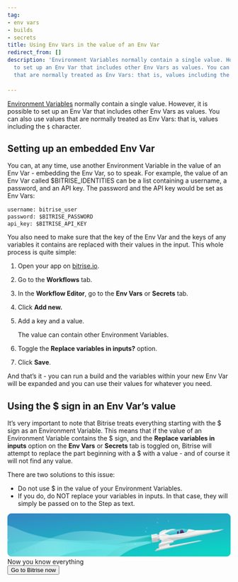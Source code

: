 ```yaml
---
tag:
- env vars
- builds
- secrets
title: Using Env Vars in the value of an Env Var
redirect_from: []
description: 'Environment Variables normally contain a single value. However, it is possible
  to set up an Env Var that includes other Env Vars as values. You can also use values
  that are normally treated as Env Vars: that is, values including the `$` character. '

---
```

[Environment Variables](/builds/env-vars-secret-env-vars/) normally contain a single value. However, it is possible to set up an Env Var that includes other Env Vars as values. You can also use values that are normally treated as Env Vars: that is, values including the `$` character.

## Setting up an embedded Env Var

You can, at any time, use another Environment Variable in the value of an Env Var - embedding the Env Var, so to speak.  For example, the value of an Env Var called $BITRISE_IDENTITIES can be a list containing a username, a password, and an API key. The password and the API key would be set as Env Vars:

```
username: bitrise_user 
password: $BITRISE_PASSWORD 
api_key: $BITRISE_API_KEY
```


You also need to make sure that the key of the Env Var and the keys of any variables it contains are replaced with their values in the input. This whole process is quite simple:

1. Open your app on [bitrise.io](http://bitrise.io/ "http://bitrise.io").
2. Go to the **Workflows** tab.
3. In the **Workflow Editor**, go to the **Env Vars** or **Secrets** tab.
4. Click **Add new.**
5. Add a key and a value.

   The value can contain other Environment Variables.
6. Toggle the **Replace variables in inputs?** option.
7. Click **Save**.

And that’s it - you can run a build and the variables within your new Env Var will be expanded and you can use their values for whatever you need.

## Using the $ sign in an Env Var’s value

It’s very important to note that Bitrise treats everything starting with the $ sign as an Environment Variable. This means that if the value of an Environment Variable contains the $ sign, and the **Replace variables in inputs** option on the **Env Vars** or **Secrets** tab is toggled on, Bitrise will attempt to replace the part beginning with a $ with a value - and of course it will not find any value.

There are two solutions to this issue:

* Do not use $ in the value of your Environment Variables.
* If you do, do NOT replace your variables in inputs. In that case, they will simply be passed on to the Step as text.

<div class="banner">
	<img src="/assets/images/banner-bg-888x170.png" style="border: none;">
	<div class="deploy-text">Now you know everything</div>
	<a target="_blank" href="https://app.bitrise.io/dashboard/builds"><button class="button">Go to Bitrise now</button></a>
</div>